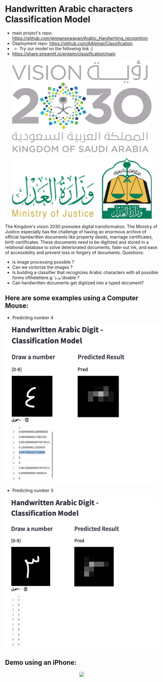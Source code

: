 # Handwritten Arabic characters Classification Model

* main project's repo: https://github.com/jennansowayan/Arabic_Handwriting_recognition
* Deployment repo: https://github.com/AAljmiai/Classification
* * Try our model on the following link :) 
* https://share.streamlit.io/entaim/classification/main

<p align="center">
  <img width="460" height="300" src="https://github.com/jennansowayan/Arabic_Handwriting_recognition/blob/main/logo/v2030.png?raw=true">
</p>
<p align="center">
  <img width="460" height="200" src="https://github.com/jennansowayan/Arabic_Handwriting_recognition/blob/main/logo/mj.png?raw=true">
</p>

The Kingdom's vision 2030 promotes digital transformation. The Ministry of Justice especially has the challenge of having an enormous archive of official handwritten documents like property deeds, marriage certificates, birth certificates. These documents need to be digitized and stored in a relational database to solve deteriorated documents, fade-out ink, and ease of accessibility and prevent loss or forgery of documents.
Questions:
-  Is image processing possible ?
-  Can we victorize the images ?
-  Is building a classifier that recognizes Arabic characters with all possible forms
ofthelettere.g.‘ـذ،ذ’doable ?
-  Can handwritten documents get digitized into a typed document?

## Here are some examples using a Computer Mouse:

- Predicting number 4

<p align="center">
  <img src="https://github.com/AAljmiai/Classification/raw/main/Screen%20Shot%202021-12-17%20at%201.00.56%20PM.png">
</p>

- Predicting number 3

<p align="center">
  <img src="https://github.com/AAljmiai/Classification/raw/main/Screen%20Shot%202021-12-17%20at%2012.58.55%20PM.png">
</p>

## Demo using an iPhone:

<p align="center">
  <img src="https://github.com/AAljmiai/Classification/raw/main/iphone.gif">
</p>

